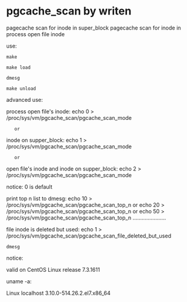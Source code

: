 # pgcache_scan by writen
pagecache scan for inode in super_block
pagecache scan for inode in process open file inode

use:

    make

    make load

    dmesg

    make unload

advanced use:    

  process open file's inode:
    echo 0 > /proc/sys/vm/pgcache_scan/pgcache_scan_mode

       or
  inode on supper_block:
    echo 1 > /proc/sys/vm/pgcache_scan/pgcache_scan_mode

       or
  open file's inode and inode on supper_block:
    echo 2 > /proc/sys/vm/pgcache_scan/pgcache_scan_mode

  notice: 0 is default

  print top n list to dmesg:
    echo 10 > /proc/sys/vm/pgcache_scan/pgcache_scan_top_n
       or
    echo 20 > /proc/sys/vm/pgcache_scan/pgcache_scan_top_n
       or
    echo 50 > /proc/sys/vm/pgcache_scan/pgcache_scan_top_n
    ......................

  file inode is deleted but used:
    echo 1 > /proc/sys/vm/pgcache_scan/pgcache_scan_file_deleted_but_used


    dmesg

notice:

   valid on CentOS Linux release 7.3.1611 

uname -a:

   Linux localhost 3.10.0-514.26.2.el7.x86_64



